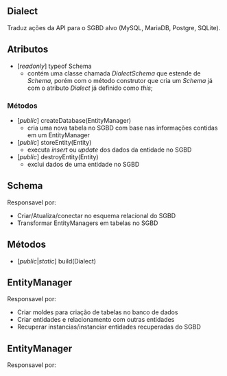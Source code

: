 ## Dialect

Traduz ações da API para o SGBD alvo (MySQL, MariaDB, Postgre, SQLite).

## Atributos

- [_readonly_] typeof Schema
  - contém uma classe chamada _DialectSchema_ que estende de _Schema_, porém com o método construtor que cria um _Schema_ já com o atributo _Dialect_ já definido como _this_;  

### Métodos

- [_public_] createDatabase(EntityManager)
  - cria uma nova tabela no SGBD com base nas informações contidas em um EntityManager
- [_public_] storeEntity(Entity)
  - executa _insert_ ou _update_ dos dados da entidade no SGBD
- [_public_] destroyEntity(Entity)
  - exclui dados de uma entidade no SGBD

## Schema

Responsavel por:
- Criar/Atualiza/conectar no esquema relacional do SGBD
- Transformar EntityManagers em tabelas no SGBD

## Métodos

- [_public_|_static_] build(Dialect)

## EntityManager

Responsavel por:
- Criar moldes para criação de tabelas no banco de dados
- Criar entidades e relacionamento com outras entidades
- Recuperar instancias/instanciar entidades recuperadas do SGBD

## EntityManager

Responsavel por: